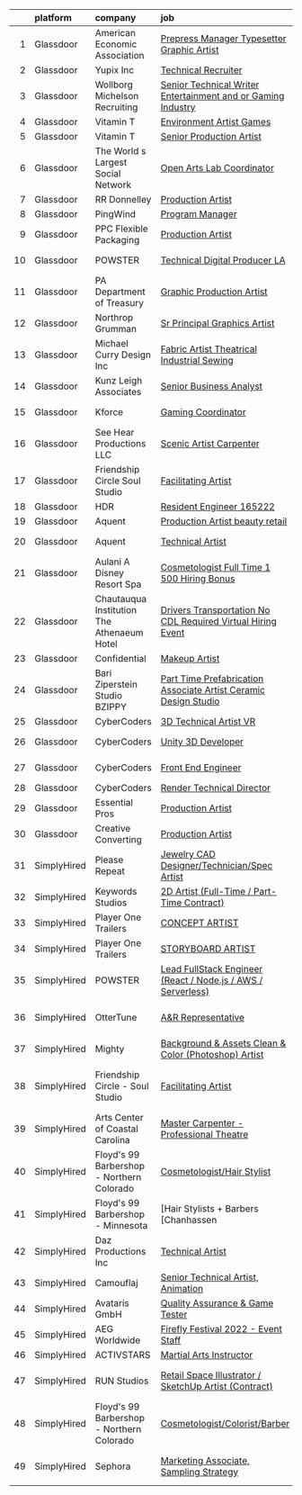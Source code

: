 

|    | platform    | company                                      | job                                                                                                                                                                                                                                                                                                                                                                                                                                                                                                                                                                                                                                                                                                                                                                                                                                                                                                                                                                                                                                                                                                                                                                                                                                                                                                                                                                             | update_time   | location                     |
|---:|:------------|:---------------------------------------------|:--------------------------------------------------------------------------------------------------------------------------------------------------------------------------------------------------------------------------------------------------------------------------------------------------------------------------------------------------------------------------------------------------------------------------------------------------------------------------------------------------------------------------------------------------------------------------------------------------------------------------------------------------------------------------------------------------------------------------------------------------------------------------------------------------------------------------------------------------------------------------------------------------------------------------------------------------------------------------------------------------------------------------------------------------------------------------------------------------------------------------------------------------------------------------------------------------------------------------------------------------------------------------------------------------------------------------------------------------------------------------------|:--------------|:-----------------------------|
|  1 | Glassdoor   | American Economic Association                | [Prepress Manager Typesetter Graphic Artist](https://www.glassdoor.com/partner/jobListing.htm?pos=106&ao=1110586&s=58&guid=00000180efb35cfa87f378f28d5ee488&src=GD_JOB_AD&t=SR&vt=w&ea=1&cs=1_f3e06a84&cb=1653288951524&jobListingId=1007867626702&cpc=24589B7DFBADF147&jrtk=3-0-1g3nr6nb9r0pu801-1g3nr6nbmr1hr800-10c3040283f38b47--6NYlbfkN0Bzkuy17zoNwKMVjyusHhR7JNYo3SmelKzW8jp1Pa4TkxStCUINJHKE1uKfOew9JMCAbtks24K4RcZyYH1n_coi5bYEw6k2X5O66s0oHyr1yp3Pe5KIllZtVR_slD7A3z42UbISUWxYZWoWClncP0-eA5MNaxxohtYzJnJuE-XK-IGxJthtsFHG9_egBCoLg6IzUeJlnniL-phslwAESC85uVDJmccCmBYCHLfeLxdSNCi-yKTzaSQkLKnSo6WWZ_Auygzd8qonhRnApcJpFe3hx9yG1WHO35ATDGzo7gKrBtmdATUC1X3pm4sazna8r_cb_mDOjD1V13RgUHPeyfgRk6DgngQKqhZe74IyPPbSexZzGd_TdSfdtv1FA7RdEcOOg_QVimdU2-yxbMSF3uJlekdkmbvig3RE3m2HswQU7-A8d_S4KVlaWo6Oy6P3f9InaPm_JQRIPrr_g8Vs3SfmLOaKJagE4cFw9nTVNqn0sOlxgKoH4vXw7cU6DxdLYqGnl8ZbFSF77ancD1rni79CsrRhPSLH_0Y%3D)                                                                                                                                                                                                                                                                                                                                                                                                                                                             | 6d            | Pittsburgh, PA               |
|  2 | Glassdoor   | Yupix Inc                                    | [Technical Recruiter](https://www.glassdoor.com/partner/jobListing.htm?pos=105&ao=1110586&s=58&guid=00000180efb35cfa87f378f28d5ee488&src=GD_JOB_AD&t=SR&vt=w&ea=1&cs=1_5969b6a9&cb=1653288951524&jobListingId=1007854043916&cpc=5ACA09512ABC1849&jrtk=3-0-1g3nr6nb9r0pu801-1g3nr6nbmr1hr800-957b872f7ab0853b--6NYlbfkN0AO-lx13pzomzdSppJUWL3QXsQT8oyFk4U4LWH8QC50Cj8lN75eTS957bxXI4JoESFgMC-ttIicvfDtMgi692Zv43Gh0fkGwtHLh7yjlmKNepkczaP4QgF_LDjmTa-mVpcYkhp8-OgPY_YDXksFxAgiM4j1N5eE-_O31ItsOFid19iU4NxbglkaHwfJTGQdcOLMmMQuaBgs2oT3T7ctHkovWkhqRRELAJ1RsrRIUgYhOkKxlmd38DYIyM54e6IZ7GOyJ6W0TRcUtEa8A6sgQT_qPo2DKRrqOcHpciuDxGa2hXyyd10eQRQM5V5jqXWR4EZch4B-2OBKYg8DwuX6X4HZWRXPbTeonq8W-7VUC2DR_lSW0b9J86fF52E0S4UbpO_8d75INA_caYX3KHpUKz5pzir7AOL9n5zpS7WRAXYfCbIIlAZfDoD9RV2aA8HFNczqy49VDOV7RhnQInZqMbg4fsMY8EPeLnqaLBU5hDjEbRazrySazvLJGkTJXJlKo7Q%3D)                                                                                                                                                                                                                                                                                                                                                                                                                                                                                                                    | 11d           | Miami, FL                    |
|  3 | Glassdoor   | Wollborg Michelson Recruiting                | [Senior Technical Writer  Entertainment and or Gaming Industry](https://www.glassdoor.com/partner/jobListing.htm?pos=130&ao=1110586&s=58&guid=00000180efb35cfa87f378f28d5ee488&src=GD_JOB_AD&t=SR&vt=w&ea=1&cs=1_c6b78c38&cb=1653288951528&jobListingId=1007867274099&cpc=47CFDC01B3F81FAC&jrtk=3-0-1g3nr6nb9r0pu801-1g3nr6nbmr1hr800-09ed223fd51c47ee--6NYlbfkN0AWX2JeP1gOdymENqODOQuluFVe_JQWM_hCvTD-njQ3gRv4X877fTjsUbnwcBgK4muR7FXmdzm_8bkW3WvX5pSf5VqP1AHwbmErfLwmjqZgBdvrHpgRLz_gsNSyWlYFyVcxO6S4Jtz8vCScBlPw4MY6dnG65hOtpP7041re_YflQ-_qVae9jhBLHFBTFG-kYsS3ildT7yAjNfv5fRaDU63qtS0DPoHHrN2H_uxJ12a5LJKDfpbDyK5vHzmWc-Na70gYcwnCZ1DueIsUlKWcUyV8bZpurEU70MKqZsegIXoNDxM17JDyRkYW4NY1R4MAQd1YBgA9uPTug_QK7_MQk7nGmcaWTaRgD2OHuqDMkQdoMfZdLNngAepXv4uRDyIASjv5Eikgonq3quekM722P4Cj18R8dezBSj5Ysp6kRAn0m0SarTv8xeaCR4LW1Sw4eEswR5caCgrjdcBLQWlEBz4wkytMXtPNiCElVkPg948RgRGvjg8HfJOUIUWvF19mIe-7A2Yjknrjoxnup0yAMpgtkiyN-Fqz1cxUHx3RIgjxpsZBo8frj92Av6ssm7qP7WU%3D)                                                                                                                                                                                                                                                                                                                                                                                                          | 6d            | California                   |
|  4 | Glassdoor   | Vitamin T                                    | [Environment Artist  Games ](https://www.glassdoor.com/partner/jobListing.htm?pos=129&ao=1110586&s=58&guid=00000180efb35cfa87f378f28d5ee488&src=GD_JOB_AD&t=SR&vt=w&cs=1_5e8c6b4b&cb=1653288951528&jobListingId=1007869703247&cpc=3BA4CE39D5B5DEF5&jrtk=3-0-1g3nr6nb9r0pu801-1g3nr6nbmr1hr800-b16b9bd347ff9b73--6NYlbfkN0DMrcEu7yrtATojKJA7cEzGQ3FdRGWLh0CZQInL4ECGI6k5tN82kdM0cJmh4vC7GghDUiCrBCzcmzRQhuhw_EUgpqveB_AJxkOHiywzxAOdN4-mL0Ndw5IzkIMiDHbiOMGzSQBWTfgVPuUEun1nvBFi5dXhVQEenhtQE5aE-GFbREURlvmWqSS9RAkhiKKXUie03ybirZ0873mZzfeIgi0iTFVpZD1w09owA91u7QOCitfZoULHQCu2RtJs865xlZyMQs18MDQGd0VNqIz0FUk3hPPLKhmxIoUT0CcQ8v3Arzhj1WewW_yuxdEWKeI7CGOhI_UV6c3SP9Y030mNNL_gea89MhCBTgYn7tkeHfnRZPbmwqhJDTRfhwE8GNhGJ5lLZrsugqacjfG7HGfZlMvJ-sAhJ0u4l5JNuEkQ9py0tV5NDl7OwwNnxM6zLOaZAQPGJhwoaCnStapyb82H7los)                                                                                                                                                                                                                                                                                                                                                                                                                                                                                                                                                                | 5d            | Seattle, WA                  |
|  5 | Glassdoor   | Vitamin T                                    | [Senior Production Artist](https://www.glassdoor.com/partner/jobListing.htm?pos=128&ao=1110586&s=58&guid=00000180efb35cfa87f378f28d5ee488&src=GD_JOB_AD&t=SR&vt=w&cs=1_d88e9252&cb=1653288951528&jobListingId=1007861265870&cpc=AC285F3A3ECA6BB0&jrtk=3-0-1g3nr6nb9r0pu801-1g3nr6nbmr1hr800-6357e3a41371fe33--6NYlbfkN0DMrcEu7yrtATojKJA7cEzGQ3FdRGWLh0CZQInL4ECGI6k5tN82kdM0OKoro5eXmjp8irfS3ShP5CPou_6W3mx8cwj2QVG_61J_dUcZq9YMUA3NRwME4S7MdVSbbirh44FP0QSz5MBlex17yIhUA79hhedXQLWcjYlRq_Fll52PGoY-wyxjOp25JJ3DFObI5H6tVHA-_6BYwjcmbapDkkO5TmMSikjtBiuWVk5ZB8WJyD2P4qD0bddriW_rGKsq8a7bkCbHA6z3Nw09IcdBNIbifzD0GvWT1bLyX8NYP2ZyGQqE9aY70E1-Ox5O5DMAMzAKqKZeuhKaT6PfnURs32jrH4IZhFPobijkARwEvZr9u1Mfa9cqQLYk5ICI-QPGraul6IwVCXM8RuafPvv2zfHPbAcNdHL8-XI8lNW_qv25sSSki7eZlsngryBffBzWsyHAZBBfBWpcGytaBqKUnfkm)                                                                                                                                                                                                                                                                                                                                                                                                                                                                                                                                                                  | 9d            | Remote                       |
|  6 | Glassdoor   | The World s Largest Social Network           | [Open Arts Lab Coordinator](https://www.glassdoor.com/partner/jobListing.htm?pos=121&ao=1110586&s=58&guid=00000180efb35cfa87f378f28d5ee488&src=GD_JOB_AD&t=SR&vt=w&ea=1&cs=1_1f48c9a2&cb=1653288951527&jobListingId=1007878120657&cpc=654405A9B1E0A9F5&jrtk=3-0-1g3nr6nb9r0pu801-1g3nr6nbmr1hr800-c2e3979f11b59c43--6NYlbfkN0DSgjPPcnEdvoK3uuxfISLALE6pB1FR7YSHOr_tSg5_QGIhoz_2VqUepdcKLBLI_zTOJK91ssvwOU4UJ-U2q--iIZYCf5Ma6o3YOUwmfYvzkYPGbs5ZPaoynSzBU5KJ6vrElb0V3WnLWDcMDACTWLjJWBxzedVToCip2oKtIfei6KhxljgtHdBcfK_z3FDTRWulC7PsARJ6-wNYyBSp5Yjlu7UKL9P4hM2AHMT3tdctu3cJi77tvcFjr1pnhMoqgGkrGOrgMZGehGCPi9DWoTeUxT7-geuizL_TNZUC-QZvDzNRipOtDY7Kq_F2GMsuk1JX9Inz3DVh9hdMe6XURQryObDVDolEhbLt---rNCyfyIzdVc7cjJb4SmMqq5A9_5bHKqfjFTVz2AUQcG4zotrPuEUMkIDBA5QxEa7pePnFBY7IB_f4wTWhVIpU3cuz-Q2tfuvEI7wMYCKrr--Ud2LCDHDPwoYSnnGtgwqVb4Z61BWtQYI-Ms6rjwYt8On-hyaNo0HpBucUdlZwhTsogGAs9vw6WYPG8i3tadCuCi76-MjRpMZUMBylgkprLlj7h9gDKnzk6dASHF2mq6zYFZ-s)                                                                                                                                                                                                                                                                                                                                                                                                                            | 3d            | Menlo Park, CA               |
|  7 | Glassdoor   | RR Donnelley                                 | [Production Artist](https://www.glassdoor.com/partner/jobListing.htm?pos=109&ao=1110586&s=58&guid=00000180efb35cfa87f378f28d5ee488&src=GD_JOB_AD&t=SR&vt=w&ea=1&cs=1_57602c0d&cb=1653288951525&jobListingId=1007872861543&cpc=6EF74AC2F94C1840&jrtk=3-0-1g3nr6nb9r0pu801-1g3nr6nbmr1hr800-0561b308d830adab--6NYlbfkN0AD6XRjWzGsYkgq3cP_nmG8Ct3d_1eRbAqPP9NkOlY20LIafsXd39kZCKTtq2QNTOV6ai3BjovIse4UR9ScMvKrD0VVnAAwFiOSg5C6nnZcqtgPeeMKk3MMFKNXl43i_dbc70BeBATGEil5zt3rCA9fFkzQgl_xIkoWLqL3v4izhqPjCFCMhIRiAf5Su1_H-kcE1gZkhbD-H76zqaf-p7FM4T_8NnQ8cjMoRh4M1XUGq4OYzysgNEAd2GUOxsY1dbq6xhro5jpcCqhVOgKegCW5gXIRJVTVt0HVrKYMOVY-dscydZ8RI3wNGka_u4sR0zFeNhsuPXz3knc9bvCK4qolHuKNOyBtgF6yku5dPRq7pvtDNNdg_wwMCkVpm2gdsfHpJOhFgPZjTCmQqpdszXmiaF8ERYY9sjzihCfIwQnAIE2tM4UufV0dHktE6Muw5yP3omDojz0tIm5TBvfmmXIiNjlmJLDTtLJ_1ROkerteDZ_6xlKa31g-n7_YmuvBWmJ-VprD750Now%3D%3D)                                                                                                                                                                                                                                                                                                                                                                                                                                                                                                        | 4d            | Atlanta, GA                  |
|  8 | Glassdoor   | PingWind                                     | [Program Manager](https://www.glassdoor.com/partner/jobListing.htm?pos=116&ao=1110586&s=58&guid=00000180efb35cfa87f378f28d5ee488&src=GD_JOB_AD&t=SR&vt=w&cs=1_ec8c81b0&cb=1653288951526&jobListingId=1007879658889&cpc=155EB9D5185558AF&jrtk=3-0-1g3nr6nb9r0pu801-1g3nr6nbmr1hr800-6321128497e6f39c--6NYlbfkN0AH5eSySrgHJ31MN6Kk9Rbift9aoA_12PzzyMTZvagTWdzJNM9KE3ZEtka7dvPr6UWaWK8-Yqe1YhepOSP4Vb4mIFCm7lixOTyQYeS6SPNGfCr6Hp1o9ZJz5lT9_kUoM1LY6x43eCXvpdgLW58gyb0yjRYJxiVG7ZY3HdsXM6Ax2sR2JAhk58GVfhaUYU2qIobDxIHWO-a0kRpVOkgrQoM1HiUK-fN6NVirmPCH4og_j0wPaJyWFGqfIXsX_ha0IiJWMC6gRON8XSdHfleblTfBwXQkEAiDWdnZ6eHBwCZVa_rsNuRHAF3OaqeT0L0fKjpxWZEokmOmcNC7aJgv9ZpKIzgvJdrcpbqiyRkAMhQCSKCIDvDvNdXbjzYn_wXb1-BabKw3V82YSqN0nk5WpBav092nlxqt7_Q52VmJT0HzT-Rk-2QPso3CrB-g7oBOrT0tK-j40t4_MX0gx1m2sviA_iV2q8yRA0hDRDoW9fjkpYNEzJnb6QoCipQvxbyaLwY_7TzcSHi5fQ%3D%3D)                                                                                                                                                                                                                                                                                                                                                                                                                                                                                                               | 2d            | Remote                       |
|  9 | Glassdoor   | PPC Flexible Packaging                       | [Production Artist](https://www.glassdoor.com/partner/jobListing.htm?pos=102&ao=1110586&s=58&guid=00000180efb35cfa87f378f28d5ee488&src=GD_JOB_AD&t=SR&vt=w&ea=1&cs=1_75c9a0e4&cb=1653288951524&jobListingId=1007864574446&cpc=006647ECB170E34D&jrtk=3-0-1g3nr6nb9r0pu801-1g3nr6nbmr1hr800-59abd7d3a714aa0d--6NYlbfkN0D4nuovUOU2dPryPr7-xanE7ZFWASvaSyNm3BqXIbrO0iuP490FbL2umDRFqVEoHciFPKaNWGL1qkr5yG5BBiNzXA1fB0yqC3y-cICycP-U_HZAj2oG135ZEJnml3gcEIE0R9ganKBqmg_6yDX9C3HfFJJ1-3oQORM3D23jKnUwZDjBBwqY3eacNhnZeSPJ9-5nL_92Sd6_OzsbD1Aa_ILNNe6pwuyKEP1kZoGrEEPS9XUiOcgQRGgGc_-bCwWuH9MTxOibJkNAxVgGLEp7VA2O_9n1draj444WhYhQOQTMyfvBtMicCVPpE8FZP_ge1y0DKnmJKqrd0JjYpW1KUjUgz1iSoNRzrYiXVslXCkpZW0Go6w1J0v1Ap0kFg6tczE-iz6oQ1vP4Qv2gVfXFJR1HLDB0XMamoFXN2ZvgQlMmL5I0gYcrg6cY0bIHONVttLgY3CcbCXgVQPk3vsP2t5OZDY9cS_e9yTlxYCJLyIRBZSur3nMawDDvFzfIjsu5qRs%3D)                                                                                                                                                                                                                                                                                                                                                                                                                                                                                                                      | 7d            | Mission, KS                  |
| 10 | Glassdoor   | POWSTER                                      | [Technical Digital Producer  LA ](https://www.glassdoor.com/partner/jobListing.htm?pos=103&ao=1110586&s=58&guid=00000180efb35cfa87f378f28d5ee488&src=GD_JOB_AD&t=SR&vt=w&ea=1&cs=1_e4c37f14&cb=1653288951524&jobListingId=1007880434155&cpc=958F8102D9249071&jrtk=3-0-1g3nr6nb9r0pu801-1g3nr6nbmr1hr800-eac8bd9f1a7281e3--6NYlbfkN0A6Htynk7p8F6rpRpBc_JRy9IZFnwcD0gLT3CyoL34hCk3WSI3GyA40lFRgzNglY-2wROTqxFE-PBePKLDUai2Tj7Xqu5HsHjUXi9RKl3ST6FU7wMz8y-B1oYLExIV4FsSwcxYX1H2gVGME3KZchz5ysZma-hk1oNAwWgU_NDVxf8re0nv6bzmerbLeSz5Ipsin2vVTsCglSmHyo0cOdNO9pfHY4TSancT3BoenlY35EjcDTZV_utIgy3vtlg4wUYnx3KzXS1Jxkx9__Kx0B_ZkF6sdrOq3uCM0WB3SC9QhjxXKUK_I0vSHTKQvTCiDlRS0LGIDbSDqwltb78r97BCvmmDFcjiiwySu4QUXSE7yA7GLdK0m47aftnT9KI6dN7PJJf0hzbg1IoZvRHt4HRjTApzF4TtcbIKEG35xE9lILrfW7SbxnEVMLIDBWSaa8mhyExSkMxUEMm4kIIvdBN5cwEjJBDuFlA0UO6CDSsBiLNDskJdOKAA1OxFBwYpuvkqM2z_cSq85EQfWBgU1mHhyAkoqip0kNGOJ2NyXZkatbg%3D%3D)                                                                                                                                                                                                                                                                                                                                                                                                                                                          | 2d            | Los Angeles, CA              |
| 11 | Glassdoor   | PA Department of Treasury                    | [Graphic Production Artist](https://www.glassdoor.com/partner/jobListing.htm?pos=112&ao=1110586&s=58&guid=00000180efb35cfa87f378f28d5ee488&src=GD_JOB_AD&t=SR&vt=w&ea=1&cs=1_ae035123&cb=1653288951526&jobListingId=1007861835366&cpc=9DC6E4D8324653EE&jrtk=3-0-1g3nr6nb9r0pu801-1g3nr6nbmr1hr800-d1e86d3640b29cbb--6NYlbfkN0Bhl-FdKKiMAjH1L6cZ6qJWSAe0Tf1J8XERlKcs7NjnmiZvyAlBgE8BtwYDgFO6M0TbK7deMqshs6in4yCjSkwr116EpvKkxiUTLohjUcof7fosk-gKJKbkkGVI5I-yur734tK0tXLpK2HBHVXPpE-edNQBgpn0sNwAaXZrOUxvySCoXniiBQlRjITCeVKegDDTyew1srF2yQ_ogIcqOZy2eqcCBcDqL4Q5Ndc-Pqr0bNW_arAedZrY-mkYsytx2PDA5M_KHp852CR6dE_bf7iLpuCNEXkhQXTesAIM2F0bPbhycYoBSUha81FT_tsE21D2wp1h-NHNwS65Yxf5ujd1Qi6uWQhlfUE35z-sdndzztVOqr890x4jmR7P7TMCujKgS1iMxUCd16-9K5445ne227dBTG0cyRd36pKeZrdjDb-h8DdAeyWPJgSlCjHHkgpwoC4j1S0-VzAon8c5hqYcsoDEyGibAB1j9jyPaFiEyRLonujuaKbkblMx6DpH3ZST3yk8tA7sBQ%3D%3D)                                                                                                                                                                                                                                                                                                                                                                                                                                                                                                | 9d            | Harrisburg, PA               |
| 12 | Glassdoor   | Northrop Grumman                             | [Sr  Principal Graphics Artist](https://www.glassdoor.com/partner/jobListing.htm?pos=119&ao=1110586&s=58&guid=00000180efb35cfa87f378f28d5ee488&src=GD_JOB_AD&t=SR&vt=w&cs=1_c2cc45bb&cb=1653288951527&jobListingId=1007877950914&cpc=C4A69CCDBB3B9599&jrtk=3-0-1g3nr6nb9r0pu801-1g3nr6nbmr1hr800-81401d440e879517--6NYlbfkN0DPf8Tf_oakpB62WadId2dzQiWExtALTi0lpCM--zHBL7o-_c_LOTx77DkxMGwVB-suWeqgsjD365G-8PBdJJpLg8r7NQ3iYBeEfclrv0xpQjV-9r0iXA9n5l56DTip0lvpUOItz58BuXlxGIEmTI_2imb10Qph7IA8yPtiVMV_xkPe-LMjFXVa7EJurJ2DfAWyl9aAgandHtba0AHmyMq5aGbN-fCnhV2GnnkbUDs4eJ6iSiZjFdX3Bj1uUCOyLztKgr3e2wAQztiyfe8Sp-99jTH5a_akU6ZD3rLqaiYnc1S3F7Kbzf87qYq8DtpsMEveHWnsXqijyoOBkOo1dbfK4RlD29yIQzZNBmgEB_iIy7UVrhVCsi9Rir6OSW4Xw0nCHbLVCi9vNRGmYewSdXZP4EInDdQ2XxQZdJlQBHB1TiPaz2prZA0draO88OhF4KIZfHk5w9CJdnUMC168anJivIYw2Hff6_bHTr7m4Q2L0VMgG7zwEHt5EGvJernP-U6LQiQiiJXrykbSHePdJMlmY7MgyTWKi9lAi7d9ofTTngmnMquleAaX7ww_d2aAp9knHo3yTcLXaCQP29M7Wz9WyHHbDcQW0zgIo_NutO1jNLvSXCxFCCGFwmg92GoQYrbscU9DHAYEXwcRgVOilbrrjxRQjHXsBCiwoC_CWGlUsTpcP6rJxRgRybw1cVZL8AJkQvzFExObqJ8f8Z9HaCXRUMxnFm8afdWPsOU76Rh3dsP5g45-I3boSqJ0110-Pe0M0RHNDwZPs8kTavW_CFXxcYZChgeFhiswcPLwBE9Yr08xRXa8Am_J)                                                                                                                                                                                             | 3d            | Huntsville, AL               |
| 13 | Glassdoor   | Michael Curry Design  Inc                    | [Fabric Artist   Theatrical   Industrial Sewing](https://www.glassdoor.com/partner/jobListing.htm?pos=111&ao=1110586&s=58&guid=00000180efb35cfa87f378f28d5ee488&src=GD_JOB_AD&t=SR&vt=w&ea=1&cs=1_fcbeab7e&cb=1653288951526&jobListingId=1007851665058&cpc=AF1E4A3695F490BE&jrtk=3-0-1g3nr6nb9r0pu801-1g3nr6nbmr1hr800-65ef67fbb8ff9be8--6NYlbfkN0AhJFKhTgods09YQBfqWfcqGxP-UH-19DiaRIKPBMCqfGNcPdnd_FcT1SGtt7zZKbKM_FWfC_nvwOxLdi4mnUKiaySG4GY2_28-sVzRWWEMt0J7207BTz8ceRp65QcfALi9cGAAMf03c8cJE2vrIvKSrRNh_mc8ypdcCULs8r7XEgKH0PiMdOHWzFNoFlYtawXeQV-0sZEv-zsLOA5o3bpdVH1hSwlKjyHHl0g7TVmwf5HbTnBacfs6qexYkpVJPTTjA8XreDb-TsYCETe9-UhZxAcksC_bi4DtaKOEmePo9cO3GinBqJMIbezJW1W5BaQb19_i6z0Yyb244dEiBX6DvuVNqDdVhMq2qTj4WRnKGojsrNey89DD61fJDey0A694qS986usjJDhYIrNybwH8ljalrJoAddhpZDCRQJDuJnJubLaVeFSBSDExeStdcj5ekSucsVLRQizqFpjfYf53AjlQ5iDc7L0dpw_A_C0Eh_PpkIyvVGXg7_px6jHt5HtIXqss3ZrTm1U6ZRhnyq4YC8HpXklt834%3D)                                                                                                                                                                                                                                                                                                                                                                                                                                                         | 12d           | Scappoose, OR                |
| 14 | Glassdoor   | Kunz  Leigh   Associates                     | [Senior Business Analyst](https://www.glassdoor.com/partner/jobListing.htm?pos=113&ao=1110586&s=58&guid=00000180efb35cfa87f378f28d5ee488&src=GD_JOB_AD&t=SR&vt=w&ea=1&cs=1_d7e33737&cb=1653288951526&jobListingId=1007848446036&cpc=C63BD00756FD6F58&jrtk=3-0-1g3nr6nb9r0pu801-1g3nr6nbmr1hr800-c1b883ca0372937d--6NYlbfkN0CG0MOFnlYlPQ1Ern0f6lCNr2JCUFSORbPgdH34SplLN-xOXgT6_-LRVym9pv2-ZNN9T2P_x2B7ulh7HRCkycQJx1UHgmwDp5a58kYLygrf7zf_HshnRZyWadLi5AlRqi1S_W07_SyNDYO1ooxVSWGSoFi3Cru9Tfgx0sti1PHzwNkRkmBR5NIMF7bFtVjWKvAcDV7drr1rxK4cMw3KzuyB8rxLcqaT81v-1alxbnKhW3r6QvuQA7lkkLbohXyxHQGVr5PjmAUKpIHH2Bgh4FCqcXH8mGXsu5zxrYZsStKY_gL-yzJfnNMLM2ScPyw0tQAjMNjZhBKnEcDXmRlIJnH1dfNhru6BY9oXflLFhXH2rBxJptk7KbUBPft7xCvHZ-NcZ_2CWA82HJzj74c3pGtM73Pekv-whJEhzWLi4yl1cWVHBhAwW76pnWQiCVUWar-EF6qbxkI3JMThGbKyzYgkqsPmAlwHPmO6Yjw-8Q-euxE_6oefP9Qlv6nAhNch0y5L37DC6Ecm1w%3D%3D)                                                                                                                                                                                                                                                                                                                                                                                                                                                                                                  | 13d           | Remote                       |
| 15 | Glassdoor   | Kforce                                       | [Gaming Coordinator](https://www.glassdoor.com/partner/jobListing.htm?pos=124&ao=1110586&s=58&guid=00000180efb35cfa87f378f28d5ee488&src=GD_JOB_AD&t=SR&vt=w&cs=1_b7627800&cb=1653288951527&jobListingId=1007851737750&cpc=A65DF3A704A48F9B&jrtk=3-0-1g3nr6nb9r0pu801-1g3nr6nbmr1hr800-d2a9af14ef549c52--6NYlbfkN0C5IatSLh_Ak1q39eQQoPIxD737RW9NeiYGvIRXkrLjEBkC4LI6KweFF782jL1xjzB7lu3xRQllz9Z_gSPL1POmAgkusqpyVWgAQ3SQGLt5q0zd0Smk5LM0fHZxqoqfSv6xLm0avjn76Az-DkJQy4JJfx1OcR_zWMKmr3xZK8opQR76qs5wBxvjQu23s9-hYhA6PACbUc24w9-M8rbQiRSgw_esUWlKjWLxk8aTYbHYIFBG4S5vPKM8supIDHh2xh4SylbePgDiMTubLphh4c23ueZb73XW-uFo8ERYOZYboSzKpCs7E_I_ESnZiewSZNjwPO-7fSuFY6HMsQ1gmqwYXAPIXITtR1S4-lav_t22eHD9g-wTCJ_8_Fsju0dUCWucxrMfGTimvn0KfORdGrvLG9tUihsY-ktmWwJDJc9mRAzr59jNBzlZ1unl0XF-ZCYPzYe7jyPjhpEiA4zPSoFBTnmzXMFNuCKgLD2xiy-LKHP7YKm9Ga8ggw74ztfwHzYW8I8btBIAPT8_Iy_Mk7jnHSZI15-zxcMMJE2G5d8SaDKGzTX3N4gEjX_wjBtZgIkqdru6wDIqTYUxouga96T012TT8NJna9dCSLLovxWVRA%3D%3D)                                                                                                                                                                                                                                                                                                                                                                                                            | 12d           | Redmond, WA                  |
| 16 | Glassdoor   | See Hear Productions  LLC                    | [Scenic Artist Carpenter](https://www.glassdoor.com/partner/jobListing.htm?pos=107&ao=1110586&s=58&guid=00000180efb35cfa87f378f28d5ee488&src=GD_JOB_AD&t=SR&vt=w&ea=1&cs=1_afd2a2a5&cb=1653288951525&jobListingId=1007869690994&cpc=E3BF5CE6EEF0DB16&jrtk=3-0-1g3nr6nb9r0pu801-1g3nr6nbmr1hr800-8b749a1a3c185c18--6NYlbfkN0AtlW_omU2Xx3W-19HQ_drmTKCWebiHnmA5lS5PDL5G8Tkeyy4LNvVz82yfWNy6-raFP1or3WVr3tng4HVtOj95FPeZSmXZsnsKAxZrMOCBRztWMGDlWbke1MFUprce_SRZulDx8uqe8ihPh2SstlQtkM45yjhhPDG_Fk2ueYkOiu36s2_xgVnNisv_ZBNriDjxZSIpHh4eejsW9NOa4fw17QLLuZF6dwBjao4X2H_1EZWLaWXe9htnI0KkJIeVIA8kf0Js6nVuBMIqngBwB22AFFLo91MV_V7eA7MYUXvwl5hBajYL6_XRA13vX51IMdf6P_ZhSrzCUG3TFq5IazyLm1hIcoXPrRxOoZBWj8UqKEnG3N9g6Vhx4Jq55PpCgsSLEj91zNc_iD870t5NOzcdqe6bv1PZA0ocfqzAXmZb9971PVs8ra9F_BMw-nBvdp-rd5tJ-9gwtAomRPTXFgR2ufeg5etJn3sIGBX_-AWeIZ5ijq4oyfTiUhkEyeo0wuKpJ72Mj5RC2Q%3D%3D)                                                                                                                                                                                                                                                                                                                                                                                                                                                                                                  | 5d            | Covington, LA                |
| 17 | Glassdoor   | Friendship Circle   Soul Studio              | [Facilitating Artist](https://www.glassdoor.com/partner/jobListing.htm?pos=108&ao=1110586&s=58&guid=00000180efb35cfa87f378f28d5ee488&src=GD_JOB_AD&t=SR&vt=w&ea=1&cs=1_7d7b41fc&cb=1653288951525&jobListingId=1007876668306&cpc=923E3B470662C757&jrtk=3-0-1g3nr6nb9r0pu801-1g3nr6nbmr1hr800-74e3f8f0a10dd841--6NYlbfkN0AZiaPZyccuKjlre0e0RaBFeO48J0QExrO5hcuLctOVaC16jkNaXZoWBMyO8O6C-rsvC96FoIFGV87faxCC7A6Zg6h42I3F1hPSQXrazexkZCFgCoscsrQzJ46iNmQJbzGBsVagASkxf8UT4euijrTCdLwDuQS6jthyK33OsVbf0NyGDj7bxq7N8BZ02iDoufVKM96JtbjBEAy0-xgeW3BKixilIJ7wyTpdvyFxeq5zLDzAXI3bFcPuPMO5WftPsIL8Ldk-pPHU8r7tcA7aqmsc1MO-DXrM1_m8UKo6I0xjxOi2LT_t_YARP0yUDJI5KsFB0kNV9tENP6f1dD80PIq7GhqkYrd3TdtWENgVlZqhc6TOlDc95ZCHoOQodZkjtg19dQ7C4rV_FAAgw1LSJC23iBIvV2I5Qk-pomMdMyNJI_BRCDBBceGHRhKpJquNLdegSy-n1goPva5Wzpm5ETjOqldzESp5bNk5t4yXnE_wY9M3faeF__xantH4nxlZCRA%3D)                                                                                                                                                                                                                                                                                                                                                                                                                                                                                                                    | 3d            | West Bloomfield, MI          |
| 18 | Glassdoor   | HDR                                          | [Resident Engineer    165222 ](https://www.glassdoor.com/partner/jobListing.htm?pos=101&ao=1110586&s=58&guid=00000180efb35cfa87f378f28d5ee488&src=GD_JOB_AD&t=SR&vt=w&ea=1&cs=1_f42a9eaa&cb=1653288951523&jobListingId=1007873410487&cpc=AE7800CE93453CD7&jrtk=3-0-1g3nr6nb9r0pu801-1g3nr6nbmr1hr800-889569b08a20018c--6NYlbfkN0CQgtnLJRjHJdRzDor6WWp6o2wQ3LFJOTpYhxOM2C5jZGtGzC4d0ubmoMItCa-66s5F2GJdBmk3SBdW5CRYF8UzFF9vmrlCjnljeHUmXPxbdHdCPLsxwbtSswvYDHI8FHqAwuOA3bNhET56J_ABF2AWZ9nZE_1RRM9IYB_n-W6qKWa2u44v-WWCSMRdNjFytFcIRxg_MSa6RS1pA0lzwp-7waMwKQM3FLZ9guwgRN-B_qnc0Kcv0Y1G4mOiOC2a7IsT8gRN7BquhDgYLvGX4rpc1GDUFP4FV4mLQ6ylyP3nb8ygw9ySTfz27c7WVp2ROKsObunu197jrMUNJNXW6nPpk15D4tRbkjnDlw8RxR78WScrgw5bkhXbgyxncBz6H4Nl-0Lf-28QdzNzyIUb2-49Xy_YJRS3iEqAdJTGbWuCmq1cJ37fFYBH0IAkvmXhQxpzj2_7oOQO-dtYEQDE-ofm-s03hkFrUig1vXaFdsfzsnpbvyWb44u5hk2kmAyefA7hLB9iQbXaIQ%3D%3D)                                                                                                                                                                                                                                                                                                                                                                                                                                                                                             | 4d            | Portland, OR                 |
| 19 | Glassdoor   | Aquent                                       | [Production Artist  beauty   retail ](https://www.glassdoor.com/partner/jobListing.htm?pos=127&ao=1110586&s=58&guid=00000180efb35cfa87f378f28d5ee488&src=GD_JOB_AD&t=SR&vt=w&cs=1_711cbaaf&cb=1653288951527&jobListingId=1007876650155&cpc=C4A69CCDBB3B9599&jrtk=3-0-1g3nr6nb9r0pu801-1g3nr6nbmr1hr800-9fdc8097c4105faf--6NYlbfkN0DMrcEu7yrtATojKJA7cEzGQ3FdRGWLh0CZQInL4ECGI9gD0Wolx9R2EDT7B77c2cSXm5NwfFEmFJHWglJJqwZoPzHffcQ3AKiWjCuFb4V81dOPeH6ek3k14IrWRuogzYoW0a-dGwlx6pERD05PbcZ4e0yL2KY5U6lCYtvaGPGLyWPN5Do39SwJk7InqiBzFkgfQwP9D4SCx3LusD3Qh4CUg6BZspgtqDyWSo-lVuiwxK-PP_w-KDIRxZlu4dkTfe6-ogbZOH4i1r7hqDff5vV93oeezWiJ_GmErolU_Ui8ZHe8JdhDVxjPSGOpFOAx6BwMTBOdWp_t3W3CluDS8Tz0rhF52OQ_3dUKEsXWbC39CQa9db-JvY1csSh0YM9AGhMEVFFwfVLiPiufxOa3riDZx8QaxDuX5dL2I7VEvnZjFlmz0DJfNBUWTCuNI-lSFZXIu4qlTbhleQ%3D%3D)                                                                                                                                                                                                                                                                                                                                                                                                                                                                                                                                                           | 3d            | Remote                       |
| 20 | Glassdoor   | Aquent                                       | [Technical Artist](https://www.glassdoor.com/partner/jobListing.htm?pos=118&ao=1110586&s=58&guid=00000180efb35cfa87f378f28d5ee488&src=GD_JOB_AD&t=SR&vt=w&cs=1_b863cf19&cb=1653288951527&jobListingId=1007849625242&cpc=FA84DF7EA1EC2398&jrtk=3-0-1g3nr6nb9r0pu801-1g3nr6nbmr1hr800-56cc719bb63c4749--6NYlbfkN0DMrcEu7yrtATojKJA7cEzGQ3FdRGWLh0CZQInL4ECGI9gD0Wolx9R2v-Aex0-GK07bflA0CUDQ5o8C4VRZaYUstn3uo8zx7kN2EHZieaKopY4vPOKWePRrKgahmFg-1m3LdEg-jtikH6LJpdioaRjTMH--S5TvaI8uco8koT4TyMdYoEZ5iUeTSx95SWqEULStEXod8eNVSeDzBOfp82WuFYucXfk0Rnq2nPArYuIE6MirTdgB1-i6mJkG3TnOT4Om-MKeOt7AMMrhBl5Bn1uWp9gwi7-yvcgB8NOdNuwRsWalK82b5nw8XoGyhpcDEKusyrZaktOTeP5OmoNLvhLf5nV3pGH5wDCWi1zRKSEJvY-07RYgOxE94gyrvt74AFtZXEbg1Gp8VkT4oSmkKw4XscnKqI9m81rDcOFRJArpVwc8c_TKI5CFFLtO7IVl_ieRli1X-t_fZg%3D%3D)                                                                                                                                                                                                                                                                                                                                                                                                                                                                                                                                                                              | 13d           | Redmond, WA                  |
| 21 | Glassdoor   | Aulani  A Disney Resort   Spa                | [Cosmetologist   Full Time    1 500 Hiring Bonus](https://www.glassdoor.com/partner/jobListing.htm?pos=120&ao=1110586&s=58&guid=00000180efb35cfa87f378f28d5ee488&src=GD_JOB_AD&t=SR&vt=w&cs=1_01a53705&cb=1653288951527&jobListingId=1007883597643&cpc=8795CF9063CD573D&jrtk=3-0-1g3nr6nb9r0pu801-1g3nr6nbmr1hr800-75ad36af6b92a91a--6NYlbfkN0DAFTyt7pbDCC2JPO79CSdi1dIb81yjczP5qsKcZIxgiYm3-7g-689U2cxPYbwrNgBKCqs-y1v3BNTFZTsy4HNNXH_jkWfD1wIWJOtoFZ6_IyCTHdEey9KrmPS5gvOZ_SQd5l3VKPWX71R088sQFywB4p8B24uk0WtMpQunonD3pcxEyPFLhKPZp7IpozZFDm6JhHXnpDwm8uYep5V9o8XKeegQ-ItGZcKeSisEe1F52mla0FJvfzgHpvFn2eQqFIT9o0aMUqXdp-2jooor-URkfNKgTyFuJZ7w1WL5660Cc-aoLDSLo-yKHqWSd9GHwo6jArwJs1w1FY_6xukjmzDfPQAhCHu-zycS4f9gyumfcVXLiyyvU1MbWKV3HqAJCiAk4rJ9ybvd5HS95RuyTafiGpy0BFwBdPat4PIhS3kcRVmZ9SG9-woM)                                                                                                                                                                                                                                                                                                                                                                                                                                                                                                                                                                           | 24h           | Waialua, HI                  |
| 22 | Glassdoor   | Chautauqua Institution   The Athenaeum Hotel | [Drivers Transportation   No CDL Required  Virtual Hiring Event](https://www.glassdoor.com/partner/jobListing.htm?pos=114&ao=1110586&s=58&guid=00000180efb35cfa87f378f28d5ee488&src=GD_JOB_AD&t=SR&vt=w&cs=1_89a05b88&cb=1653288951525&jobListingId=1007863358987&cpc=EA19F5B90D514204&jrtk=3-0-1g3nr6nb9r0pu801-1g3nr6nbmr1hr800-df6a5b6fefc25be4--6NYlbfkN0Btxs39KmTzjw_u_hUXcyTcLpNeUj18C2Nw5A7DCW0FWNwH-XjtYgXlSRfvHEB1gF_MbTYkwNPA850krFsGskIeulLwnOSqh806zmUg5cI_e0BBM4gbL_vibLJTId36sEZq8Ua2qEXnXhgo_8bPUQRRH7fr4iVThqbl8qf77UlohfgHr5VOYhwP44cyHDSBMnIxcY_HMKkv3jweloHnO10cTBTG9saJ-AoeXTgFQEkcDtxgI0DaHQruTAiHmrRsmI5e_tuMozgMvFCCPGvGDy_4xOzQeh5aALVpr-sEYCZj4mf24fkH_ChudzXTx74rSo5UkWPUVPe5HI7wxcvT4GPfWauFEv2anPPjCv5E2dy0fBWdVSN6O36l1zRBFonwXTsXygQ7MYYOHXEWIgZ0D5czCN68F7mYpXfYs-Pq8qxq4FGac9NPqyTCuJ3i9dv6pLaZ0uFr6-hZPLn8cFczKVbXdCZsBbFwoikdOrBAE3YXAFWc2-8Z6SguZc8PHyTSsEp-zxNwvs84aEWiSKVmC0rtxI1yDQyiZNTukUrvVDyy6luCC_C-3-kKqb6JpDIc0pcJk4tF43ECEFf8QTtGQxD0x1BBVDO3o54g0adsSzRcjmvb4JIwBlntppyWSjiJThB0E4m2XkSFMfSL1Cs-mBmDvdAODlEXEdr6DT8Roi5a65mrTVnLIBMHaQuv6KjhRocmAfpV_d3KeywXHf9gX8cO19ov7-pST9ceXMpSKD3AkgZXzl6LyPll)                                                                                                                                                                                                                            | 8d            | Chautauqua, NY               |
| 23 | Glassdoor   | Confidential                                 | [Makeup Artist](https://www.glassdoor.com/partner/jobListing.htm?pos=117&ao=1110586&s=58&guid=00000180efb35cfa87f378f28d5ee488&src=GD_JOB_AD&t=SR&vt=w&ea=1&cs=1_ca90474a&cb=1653288951527&jobListingId=1007869096468&cpc=654405A9B1E0A9F5&jrtk=3-0-1g3nr6nb9r0pu801-1g3nr6nbmr1hr800-2168ed14af47ef19--6NYlbfkN0Df98k1MBDAHEyP2m66L8XQHbHfKPbCKUpIaQwWYP1XAKadvQcHh8kzeB70IAHREv7XfcUbSeUXHc9YEfTnqm2p8OP2V7UA249IVifhzd-A5NSF_Ls4SzgQGUg6qR7_Xse7e7XUWUbJXrlTTtIdwZCoYCI7KJs9UgmDGox0J6BJru7iQic7o6sxad2B_XEpxEQ2NiKVUlrL0YgrMhsnETcWklThuhQ6xm_hlfCtNbApN6DIzafpKcTywamk-1THbIJ3y_O4r7Gi9biVYWDb2vRKZd9v_0Bx8hPy83_GPJaDoFfx_P1EsCwmNu13ptdj6dbAcyv2EbYn8-sljlJvceNrQjuA9KcnyQMKuJ2KwE_pPAm6CKluh7kFdP9NAuteqHu-Q2P7FvtiAq_nN-IwyxgeztguQYXcw1Yj4zMOwRXGEEDkUfLP18PlPLskO8IfqD7KqVLO2JnmhNZC8lrQPh0D0ZmaG9AVZVhJJwoALoOg8GOTYznPVGiB)                                                                                                                                                                                                                                                                                                                                                                                                                                                                                                                                        | 5d            | Houston, TX                  |
| 24 | Glassdoor   | Bari Ziperstein Studio   BZIPPY              | [Part Time   Prefabrication Associate   Artist Ceramic Design Studio](https://www.glassdoor.com/partner/jobListing.htm?pos=110&ao=1110586&s=58&guid=00000180efb35cfa87f378f28d5ee488&src=GD_JOB_AD&t=SR&vt=w&ea=1&cs=1_1be0443f&cb=1653288951526&jobListingId=1007849255024&cpc=3164FDD6030E246B&jrtk=3-0-1g3nr6nb9r0pu801-1g3nr6nbmr1hr800-0e8e22a34778de12--6NYlbfkN0BtrwW2Df7WWr0bb8C5_r9T_0W0FCq4lu4ns0-Z9-g0IhZmZBDP9fhXtU03Qh8gCLd4AVT-sZdRUnftXaZA_MisBs_IqxOoc3sVY5cG_EIJiuxsebXdurt6kUPTMa0Va7eWL0gdY_JS5rhXy3KRYmSWyOOf-G1PjeAgvEgGUqsjOyLHDQhVK9JB0iQWoVX2un90mQyzafZD8t3bbZDisculT9JVyHDPsV6vR0aBNxmrrlNwRMwWhmUNpxnJyF9VvfCK1ncVOoES5BqeNTS8ZPx-r_Hy38yPRNTk9-KulkwPwENhUBOml2GD06pj9jvdv2PsaOcFg7LTBRXdDA3m9NNnuqAM8OUWS6sCaoiwRMX72xfR8muAyP3HJh5XP-J4bvk03XgBGdDd7jpEP6eaYnpnKOCkeXHxmeGY66QVT3y0M3oN0V5D7a7gEljvZt7zcvFbwXqqLRdje07k10p2zzL7GwqzTiUViKu9oT_LlU1376w6IA8jODkrBmzG8_rOkF6K8jFiGDjpYfn1ikT8_M16kwe-TV08QOqynGFq2N0KKOFhN3xJv0C3KBYQd1gD4Yo%3D)                                                                                                                                                                                                                                                                                                                                                                                                    | 13d           | Los Angeles, CA              |
| 25 | Glassdoor   | CyberCoders                                  | [3D Technical Artist  VR ](https://www.glassdoor.com/partner/jobListing.htm?pos=115&ao=1110586&s=58&guid=00000180efb35cfa87f378f28d5ee488&src=GD_JOB_AD&t=SR&vt=w&ea=1&cs=1_08879903&cb=1653288951527&jobListingId=1007879782509&cpc=F4EED0218A761C36&jrtk=3-0-1g3nr6nb9r0pu801-1g3nr6nbmr1hr800-9f1c34f14c53500a--6NYlbfkN0CpFJQzrgRR8WqXWK1qKKEqALWJw739KlKqr2H-MSI4eoBlI4EFrmor2FYZMP3muM0g9eXF3ORObQafroSKaWgoNAD_EZa5K0wEkU8gFLo1ypCx11EwX7OnqgDg6dOOQ6SXOOAAFywSw9JuSzHKWGOk751taiGLm2m3J5KfyKN1Bx5RVZcF_Zu1G-eMverbKNDdnMMcPgltMobHmESd7z5_yFCj4GOpisG81XkSxQWiMP8-TmuwCOcXjYbU89JjAM3VhWdYPxhzBoDbd14ccs-fZ27v-i59cUi7cyVQjZ1GI_aqHn054q5j_-JrBAgk1voGcGA76o9jsLELtYw5F2lsvKPQLF-gfTWCSsnz_5adeqZd7ZYKFizFthUqmKAafNnjXEsJ3AAhn5LRhY2Yt_jAspfxx4r_cE7uFsp0FI_lYP2khtwCk08g5bPv0HSVVg2qFj_KKDBGKsmtKdhh8b7Tgx8vSFB-1IH7_7p1nogXS498-3p8Z4-3j9N6D3QKngFz3lqGbRkCvWnDq_al074LPTyIeYiTFqB2f7g2tZgRXIYjm56kcsYZ6MpLy2LA_8cFmevhv1n15p559QogHzMwX18UCMqIHerWJayadhtE2QhMyiI9TN4RnppIW_KcjgViALdEtHSjCsc0QvW3LIVFoNoYdPPeU2pAztMtZaHtEdV36gQ6d8VaTKL_rOdtjIRpkjeHCREfqfrw59c8W7uq1jPBYjhx7V43q0OVR1QSOTW381LSkoeZNhNNhX9wcjj094DvK0MXkFSYbdAYdZVkRkZNVtbmKHCtomYTAN8OPmQ7gmnG8bRfFf-w8XGTyL6X_Qw1UJGD57tx4YlSqRvg0hlGy2loqy-PVe4aUST1oa7G01-veuBJEMdcxW53ns3W-2CMxX3uDmQ1zembmoGxrKDI8isYkvrEQidsT9GS-2Pd9zCjx97ySo8ktCsUWEsdY_hcoCFOlWgH97dU-KGXCTCxMMt8OTt1fmviwiL0Lw%3D%3D) | 2d            | Venice, CA                   |
| 26 | Glassdoor   | CyberCoders                                  | [Unity 3D Developer](https://www.glassdoor.com/partner/jobListing.htm?pos=126&ao=1110586&s=58&guid=00000180efb35cfa87f378f28d5ee488&src=GD_JOB_AD&t=SR&vt=w&ea=1&cs=1_140f5eac&cb=1653288951528&jobListingId=1007883130070&cpc=FA84DF7EA1EC2398&jrtk=3-0-1g3nr6nb9r0pu801-1g3nr6nbmr1hr800-a8704e5aabc5f99d--6NYlbfkN0CpFJQzrgRR8WqXWK1qKKEqALWJw739KlKqr2H-MSI4eoBlI4EFrmor2FYZMP3muM2SsaMTMrQNIbIgMVy4ZaRE0EDEBSR0VTbVnmhugqJjCePm5z2WUNisvL4hYpx0Rpmx9Fj2SuIoDOsUk6kP9WNKaJ_wPY2lLBHuRYHYYazm4dXo4lgieP05nVdcrV9eLnEzTFffot-_xCA7ptOcsDhLpEFc_Qy2MH8fREB-N5O6p9jAl1qc3vlewrVdrOWVk68fEs0_C5OvNmXsRdNQY4WUMV2r0t9qfmONQd8fMpyjNEAQs7n7fXyd0gIKsi9WDhPQ3sHHnBXJxDojrsYf_uxgz-0KL044OcUDxmRNZLaj2nMIV9wFdwHekJnoo7ie2wtJywIjuYUJiGTVOfka-kt-IjQxxXAmUV2rAKyABiCS5tzqsG6Jsobl5-pFN1p45j-Nh6w0tNX3VJFEE-nQkD9C-0RnIoycplH0UxQxU5B3sPxipvQ6wPBIcw-K-XatOYftAc8V5KJw5nklzHrWyTC54qZjD12d3JMC9zGfkE81MjfEWNJSX5NjBAbDzGg8P7EfbZAr1-Wu5I5npVkMtXZZiEbur_s2pa5Zi7Uopj0aJeE6YzNMRQHCzwIOk9hIRS-M9X48WzmaMYD_4WiYMeA66YxQCf0IvhWVxcoCbLcI108cG8QaQoR23jjHfXeekXHHu3fkLTK92DBp439RNjKkyshQ7RlvopTdu6KZlilA3tyUe7nocZSHD4R4ZUqBOCRQW4X2HTEmqwQBEnZtOOOxCNmvdfLc6AG2CS9XT6cJRVU2pIRIk2nChWeeT5c2ya3ypTSL8WJZB8zE2eB5KZDzM1CftplMc7f3qGn0FC3YT2Fq9EgPXsTZ7hvnxh84nCc5sKW7JuwFjDsPemzmRtxPC41gTcs3meDQ_0NcR-cdex7hmk1nY29LDlLHUWTAGWeP3C39u1s1XYG_cjlfiMnPf2DArGDVsDAQMDMEHahhMA%3D%3D)       | 24h           | Los Angeles, CA              |
| 27 | Glassdoor   | CyberCoders                                  | [Front End Engineer](https://www.glassdoor.com/partner/jobListing.htm?pos=123&ao=1110586&s=58&guid=00000180efb35cfa87f378f28d5ee488&src=GD_JOB_AD&t=SR&vt=w&ea=1&cs=1_c95eee9b&cb=1653288951527&jobListingId=1007881517869&cpc=F4EED0218A761C36&jrtk=3-0-1g3nr6nb9r0pu801-1g3nr6nbmr1hr800-438a27888309eeb3--6NYlbfkN0CpFJQzrgRR8WqXWK1qKKEqALWJw739KlKqr2H-MSI4eoBlI4EFrmor2FYZMP3muM0So7EQFPBPuRLuJoqNMypkYJCichT8Z67SxflN_sQJl5gKk2TgBZZvEC4owH91LblqIqAvgj5IhRvGdpKzu-j14XyBTr_I7QgMti2nrbGXLPUYLHi_qn1zQHVoR7_Vb8EK_-rWGymIDu5hgDmndKilqj9OoPMopAS_C99uhwHjzXy8s7a-t4aLn6kKsGIjUXQ67R0q_XTuxV7VzOgCUgbgxdPj95ud1g3IId-rkMvRFbpR7xCZOAXH-a93w3E1rTr1XXo_GVgG4uZF9lbne1qgTcLtB6xh0CpfwcStGsEUAdcvY-a31HNEw8koRpP8jOYfQhX86cCR5zHLsZJ2imN-gIatILDFCS6U-4GrjQKkOVVapGcsnlGV8iV6tDi0UNB9NcXYkprcvUXL_hNw9k91hhH49Jt7VrifTtBuiUHpXlSShLFPugDpFXwr8PhHniJ37nko4NootErOrqlfMVuiR_oKUxfTEQXexTCHM7u_S7gs7ssP7gn2oY1v-bh4VeqhA4VC6ePTq_sWejcqwer--Kls-anEhc0ikvuFcdZwcgAPbsOG2mKzacEWuhjpAcC-NxDjM_jFCO78EG7MhfQGGUa1KtLyTz8WahUtZcbH_RBa1l4yyuQlKwQxGgzcdwNHsyLeYtN1CrXDXUixbWU2IbW9xIct9mOLfMGjtlQtpbBrI2ATyxRNok5ZC_JktG0-vB-SHsshUz_4Ad8REJRHS4CHDbyJACnm3DF0Xao4uSi6pF62jLvzagnSVUBUWb6zWxMzpRaHlqq5KQRK7oI3RfjPbKgPJ1aIeb94iKjhiDTqK-rui_Z2mCL7Uwe5rXSZ-TKztgWvlvbt1LLr6Zs8jxcRtZEPyqPUsMsd6FaB5NBQc67JLVVyHlhe4JuxbmO__V_yjGfcUlSLipyx2qe5KM5FCSqo_x1FsUIZCigJ2A%3D%3D)       | 1d            | Beverly Hills, CA            |
| 28 | Glassdoor   | CyberCoders                                  | [Render Technical Director](https://www.glassdoor.com/partner/jobListing.htm?pos=122&ao=1110586&s=58&guid=00000180efb35cfa87f378f28d5ee488&src=GD_JOB_AD&t=SR&vt=w&ea=1&cs=1_9941aa9d&cb=1653288951527&jobListingId=1007873480006&cpc=FA84DF7EA1EC2398&jrtk=3-0-1g3nr6nb9r0pu801-1g3nr6nbmr1hr800-0cebb274d33f6408--6NYlbfkN0CpFJQzrgRR8WqXWK1qKKEqALWJw739KlKqr2H-MSI4eoBlI4EFrmor2FYZMP3muM3FHb36LgYQc08oFl9ioggGA-2Uo6u1ZFClC8Rno2pCNoKCdKjancTPPN24te6uzzyDga_P-A5wlA3NATBMABQ064Zarw8x64n9O_rulMPJih-cPGKdPUYUihSYZXMpGzeLqcYbz_CR8aogdY9Q2-FGQPcfqdOlAuMaTtAK2gpw3hhC3nxN61kWQjr7_EzAUC_3M4i7IdYir-71PU5crxkKafO6Wy-nAYGRCWZn6wWKK_vMI3IHU912xadgPrAZQmOgQRhrxveLMZDzz1rwaGK8HTkGHcvZXthVFJ3AWdlqtLYikS3J3tukwq6R-NjFmK9xsDVJvcvO33ht4qieBS6nY8P0neZKvrfMB-ck9V4_31JWoT3v2jZ9jJbQyqSuq7SDDvqyIJS09bCfzYFe63cgpE1hKMLYkKEbOQ2_-dK-Y09NRY9fFy8QM40OYGmQxWTswbpFSi_Ju6h7UnI1uMZ5Fv7_eTWdeWbcVPgQFY0UzHm9mopzJxCdcJZJgHxdtR1iOZcmtBsS-cepnn58ZIL8SF4byY3JqdkQ2igpzUSMrNkZQCsByKeoysr5tJ0laweyWtYgd2i-J7UGVKSmrKuVg81s6TjgQ-8vtvZHPIgyFeYfEnsXR2hWBH1hKTz6rNDSPJh1UcuGFeSmBGwwdWUMU3_W79SFn_73N87MtHzuqwBoqSUTeFhrKqd3b6OYybRdyYVeAfQOMEG7nPesqQ2WgKN5jgDkmfUutuK80aYGTz-n3Qfv_xSTOLHl3omtTpNXrSgxyWuK6oaj51T6T55bGkegwYNrMJrM44nY0S7iUzOYw0WjPlOFO0_LK4M7T4BgMRDYGdInug-qvFOdnI2EerCoCClXRgyzYtYqA3VfJ3kfVvmjuYqD6Jkrn4HiIEqFTS_lDFY-wboN5byyBz5oWuRt0Sod4mo%3D)              | 4d            | Reston, VA                   |
| 29 | Glassdoor   | Essential Pros                               | [Production Artist](https://www.glassdoor.com/partner/jobListing.htm?pos=125&ao=1110586&s=58&guid=00000180efb35cfa87f378f28d5ee488&src=GD_JOB_AD&t=SR&vt=w&ea=1&cs=1_4fb136bb&cb=1653288951527&jobListingId=1007880299449&cpc=FAE5E775D180B2FB&jrtk=3-0-1g3nr6nb9r0pu801-1g3nr6nbmr1hr800-17b666afbdb98c4b--6NYlbfkN0AUBPOQYwxdr57Uf97gaVgKtPFa3wdIThbMegoDfiCJrsZRgdgRvJTMyDvF_MKbMcjCTrOxnFpk3zlZupqdZt7kMKf0F9y4QUgaIYsuOVUGDWhvZN80Q5qfOVwP9PLnu_h4RnCVAECugt4FQ7X5yOYkAnob_-oUoIHuXHYUjBjABh11CTmJsWG2vL_VxWKDevtwZsUEGQYO9lnHu1RYE31GATFxrsi9QO8qRYHRgytyvr197H05J_-Xwfl1U7uWL2xVheofzWP3SdgmpgnsVGpmcSrMJRctEQFeY3HiA6-YJdcoKZvn3wIhX3kg7_bSQps7mwzfOkPO5V9fRQTYZOn2i9ORtoWkK3YbTvtXWlSfJ3ApFxnCjd7Aowwi52zdvAlRz_l6Hhk_J7xDWtQvofJoF_2j5FS11ao1WVFJJgT4Ad09qXNwIfqGlvOwgKLN1DbG9__Z0WvkrK2ClFxb9yx2OVDX2GlSKWnxYuGVUxvx6vudeHH2lujOkHsfM2ySM84OS-smxWGn34jwbVhWhWyxJusmU21yMNTGnAImf4-Jj9-5IlNgtic7Cg25Hkfbk3zLwePWmdjf2hnVUHS0c6gQrSr7-fRPqiW8lyGjF_jV9CiR1YpR34ok3G66W9JcNXYqZGhLJuCKDOpHkOkH5i8Pu6q-q1gk1JG3qiqq_uGMzJx8ty9efJpr)                                                                                                                                                                                                                                                                                                                                    | 2d            | Suwanee, GA                  |
| 30 | Glassdoor   | Creative Converting                          | [Production Artist](https://www.glassdoor.com/partner/jobListing.htm?pos=104&ao=1110586&s=58&guid=00000180efb35cfa87f378f28d5ee488&src=GD_JOB_AD&t=SR&vt=w&cs=1_07b75188&cb=1653288951523&jobListingId=1007877283558&cpc=26137B373B4A29F6&jrtk=3-0-1g3nr6nb9r0pu801-1g3nr6nbmr1hr800-e82f98414d05b7fe--6NYlbfkN0CnxyT0-PxQI0sGulWiHUNZ75vtMf0-PSV2BWxkky-cJPYTSSnoZZ3fqeor0zA3ng-XvYJ_PEZ8yeTIejgBbqdJl1hRf8R-F8hOCukkRNvZEhfFug2o9vjIP0rc2Lca5CNCWMOp0nvM1J--P3yLEFZBoov7m1wW9SyZKAlRg-FkXvk2Uf5LghLdqiod3xQBdhfWk5L18Z8uAQXre4m1MiBQPeR6DAoYQLHC8e3h-RuDmphLD95AB5NkHfb0_y2Vn7fJ14qQY3Jl4C0V7tf8eZyOkjj62IVcMdmUJI9nqW0iXQu8L0N_sfNY-2pfjjSfFR7fEWuWejBG_owheD6mzD8UsCCWMNj7SK_FIUUs_vzUilEzc693hzaDxXcvfKjUZCiDH9ZHUACGyCalvliDJjTYCIleoZTF8HO3nYmum4mqZxfwNZWGum6SbHqXbyIUTiFIm_8AN7-w6C_keCrGEH6Oa11ZQPsI_gyDH_1KEfMML23CS7yKpQkzxEQLEzWPguGOhf7nAJHIQytdep99UwEJuMtmynVYGO6xB7qT5wgSkwMW5mmIdwhf01PVf2wkw57JLgt4sXBK4XBqm6Q3W0Mq7D0lQAEEQ53jtPutQZiiTIzMd-xF2ZFliPleLUHPlY5KpcKU9lLR48RZ1tOTt9g1f0Z2GDHvqmDSe3r2knsouEcOP9M4DIXevoaloYhZAagHKTXUm5ziRVwvdg-YUSl9OlkNnsyEbZ9tvwInHPLYmg%3D%3D)                                                                                                                                                                                                                                                                             | 3d            | Clintonville, WI             |
| 31 | SimplyHired | Please Repeat                                | [Jewelry CAD Designer/Technician/Spec Artist](https://www.simplyhired.com/job/ppvf2r7N8yLNgoIwL-weD7YzaNH1jvE5SEhz67ZiaDq4BDi4XKidNA?q=technical+artist)                                                                                                                                                                                                                                                                                                                                                                                                                                                                                                                                                                                                                                                                                                                                                                                                                                                                                                                                                                                                                                                                                                                                                                                                                        | 13d           | Sunrise, FL                  |
| 32 | SimplyHired | Keywords Studios                             | [2D Artist (Full-Time / Part-Time Contract)](https://www.simplyhired.com/job/k2ii3kP2iAyY7JTeVBmPG0DFIVOKYyItMtwLSQYhabLCzEI39sKhPg?q=technical+artist)                                                                                                                                                                                                                                                                                                                                                                                                                                                                                                                                                                                                                                                                                                                                                                                                                                                                                                                                                                                                                                                                                                                                                                                                                         | Recently      | Remote                       |
| 33 | SimplyHired | Player One Trailers                          | [CONCEPT ARTIST](https://www.simplyhired.com/job/NHSymmraphyw8uHdSkV5Et_VVAdt0q4UIaYh_zD91KukT2nlM8P-Uw?q=technical+artist)                                                                                                                                                                                                                                                                                                                                                                                                                                                                                                                                                                                                                                                                                                                                                                                                                                                                                                                                                                                                                                                                                                                                                                                                                                                     | Recently      | Bellingham, WA               |
| 34 | SimplyHired | Player One Trailers                          | [STORYBOARD ARTIST](https://www.simplyhired.com/job/WsM3HESh11erc7gbrwmB9wOuLc4G8EpuzkIDIBZRmQv2tJ5MIdyzZQ?q=technical+artist)                                                                                                                                                                                                                                                                                                                                                                                                                                                                                                                                                                                                                                                                                                                                                                                                                                                                                                                                                                                                                                                                                                                                                                                                                                                  | Recently      | Bellingham, WA               |
| 35 | SimplyHired | POWSTER                                      | [Lead FullStack Engineer (React / Node.js / AWS / Serverless)](https://www.simplyhired.com/job/PS5HhfQOa93OuTD8jh_LPr5OQ99lChge1LqhR6i97_O77M8u1cJK8Q?q=technical+artist)                                                                                                                                                                                                                                                                                                                                                                                                                                                                                                                                                                                                                                                                                                                                                                                                                                                                                                                                                                                                                                                                                                                                                                                                       | Recently      | Beverly Hills, CA            |
| 36 | SimplyHired | OtterTune                                    | [A&R Representative](https://www.simplyhired.com/job/5noRFjTkEO8Z_rd1jE0wsQjxIVDJOn2YbWGNQQka7HX2a7-EHfW09g?q=technical+artist)                                                                                                                                                                                                                                                                                                                                                                                                                                                                                                                                                                                                                                                                                                                                                                                                                                                                                                                                                                                                                                                                                                                                                                                                                                                 | Recently      | United States +1 location    |
| 37 | SimplyHired | Mighty                                       | [Background & Assets Clean & Color (Photoshop) Artist](https://www.simplyhired.com/job/GtIFmTxDF4QHGefFq1OtladErKceizf4DGSq4T05xAzyCOJlcb5v5w?q=technical+artist)                                                                                                                                                                                                                                                                                                                                                                                                                                                                                                                                                                                                                                                                                                                                                                                                                                                                                                                                                                                                                                                                                                                                                                                                               | Recently      | Remote                       |
| 38 | SimplyHired | Friendship Circle - Soul Studio              | [Facilitating Artist](https://www.simplyhired.com/job/OTgTxofkPwntWMsGVNAAWqqQcbYNKUngswp72PElGretlefMoTib6g?q=technical+artist)                                                                                                                                                                                                                                                                                                                                                                                                                                                                                                                                                                                                                                                                                                                                                                                                                                                                                                                                                                                                                                                                                                                                                                                                                                                | 3d            | West Bloomfield Township, MI |
| 39 | SimplyHired | Arts Center of Coastal Carolina              | [Master Carpenter - Professional Theatre](https://www.simplyhired.com/job/9TLjicGnz5Tihtand-XdwkxVXFg2_2LjrwaMVMaRURi1vbgFv8xiqw?q=technical+artist)                                                                                                                                                                                                                                                                                                                                                                                                                                                                                                                                                                                                                                                                                                                                                                                                                                                                                                                                                                                                                                                                                                                                                                                                                            | Recently      | Hilton Head Island, SC       |
| 40 | SimplyHired | Floyd's 99 Barbershop - Northern Colorado    | [Cosmetologist/Hair Stylist](https://www.simplyhired.com/job/YJ_yncLbo_Ot1b-ucBnlXsXCd-xtP0DJjfJpHi-uqUXDZhtmO3i_iQ?q=technical+artist)                                                                                                                                                                                                                                                                                                                                                                                                                                                                                                                                                                                                                                                                                                                                                                                                                                                                                                                                                                                                                                                                                                                                                                                                                                         | Recently      | Longmont, CO                 |
| 41 | SimplyHired | Floyd's 99 Barbershop - Minnesota            | [Hair Stylists + Barbers [Chanhassen | North Loop]](https://www.simplyhired.com/job/F2OHObp_IoESt7ZuVge0PR8Ufjly8hojRoRNjPc8-FGfvHjc2IxhlA?q=technical+artist)                                                                                                                                                                                                                                                                                                                                                                                                                                                                                                                                                                                                                                                                                                                                                                                                                                                                                                                                                                                                                                                                                                                                                                                                                  | 12d           | Minneapolis, MN              |
| 42 | SimplyHired | Daz Productions Inc                          | [Technical Artist](https://www.simplyhired.com/job/5hbocDWd79f2E6ZOnvXSr1XKk1J4Cp7FjQTVp1O8YGQROPS9mcsJoA?q=technical+artist)                                                                                                                                                                                                                                                                                                                                                                                                                                                                                                                                                                                                                                                                                                                                                                                                                                                                                                                                                                                                                                                                                                                                                                                                                                                   | 5d            | Salt Lake City, UT           |
| 43 | SimplyHired | Camouflaj                                    | [Senior Technical Artist, Animation](https://www.simplyhired.com/job/8iH_bsG573jnOjp7p57BnGlp-wXuxvrHJoYajPdmaXL3EGloExwCZg?q=technical+artist)                                                                                                                                                                                                                                                                                                                                                                                                                                                                                                                                                                                                                                                                                                                                                                                                                                                                                                                                                                                                                                                                                                                                                                                                                                 | Recently      | Remote                       |
| 44 | SimplyHired | Avataris GmbH                                | [Quality Assurance & Game Tester](https://www.simplyhired.com/job/FpcxgYr1ETi9EnwK7rgaAJKRVWhXd7Lu4p-jRhC5QD9Lr4se9sFXIw?q=technical+artist)                                                                                                                                                                                                                                                                                                                                                                                                                                                                                                                                                                                                                                                                                                                                                                                                                                                                                                                                                                                                                                                                                                                                                                                                                                    | Recently      | Remote                       |
| 45 | SimplyHired | AEG Worldwide                                | [Firefly Festival 2022 - Event Staff](https://www.simplyhired.com/job/YNN1H7F6WdgMXjbS1DsITJtLlhdKtje2Ev2eQat3O55lLeXOA457aA?q=technical+artist)                                                                                                                                                                                                                                                                                                                                                                                                                                                                                                                                                                                                                                                                                                                                                                                                                                                                                                                                                                                                                                                                                                                                                                                                                                | Recently      | Dover, DE                    |
| 46 | SimplyHired | ACTIVSTARS                                   | [Martial Arts Instructor](https://www.simplyhired.com/job/Oym48XzTq4mrhegloCnuMasI2KxGFhmpJOUxxGaNAoKogJ4BvonOxQ?q=technical+artist)                                                                                                                                                                                                                                                                                                                                                                                                                                                                                                                                                                                                                                                                                                                                                                                                                                                                                                                                                                                                                                                                                                                                                                                                                                            | Recently      | Houston, TX                  |
| 47 | SimplyHired | RUN Studios                                  | [Retail Space Illustrator / SketchUp Artist (Contract)](https://www.simplyhired.com/job/uv-JG77AyGCBzsYjiphfEwNCxM65MQ_ZMrf5L4Fj2iKda1K5aGLU1A?q=technical+artist)                                                                                                                                                                                                                                                                                                                                                                                                                                                                                                                                                                                                                                                                                                                                                                                                                                                                                                                                                                                                                                                                                                                                                                                                              | Recently      | Seattle, WA +1 location      |
| 48 | SimplyHired | Floyd's 99 Barbershop - Northern Colorado    | [Cosmetologist/Colorist/Barber](https://www.simplyhired.com/job/9CuZDzOz5riDcPI03ZWplk5OZkN2_D82DavjOXskaLeMQylQpn-i6g?q=technical+artist)                                                                                                                                                                                                                                                                                                                                                                                                                                                                                                                                                                                                                                                                                                                                                                                                                                                                                                                                                                                                                                                                                                                                                                                                                                      | Recently      | Lafayette, CO                |
| 49 | SimplyHired | Sephora                                      | [Marketing Associate, Sampling Strategy](https://www.simplyhired.com/job/Aj820-JXBFeB3wy11d3BFBDQFxsBgzkbTj_8-onzGZ3U38p-Nu3zyg?q=technical+artist)                                                                                                                                                                                                                                                                                                                                                                                                                                                                                                                                                                                                                                                                                                                                                                                                                                                                                                                                                                                                                                                                                                                                                                                                                             | Recently      | San Francisco, CA            |